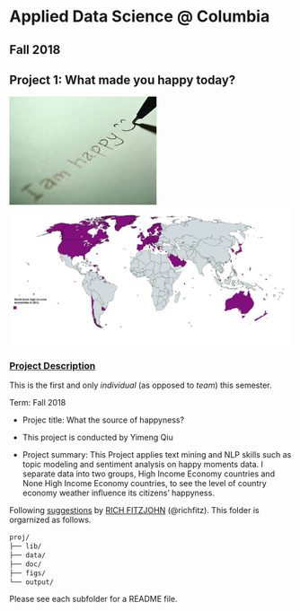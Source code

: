 # Applied Data Science @ Columbia
## Fall 2018
## Project 1: What made you happy today?

![image](figs/title.jpeg)
![image](figs/World_Bank_high-income_economies.png)

### [Project Description](doc/Proj1_desc.md)
This is the first and only *individual* (as opposed to *team*) this semester. 

Term: Fall 2018

+ Projec title: What the source of happyness?
+ This project is conducted by Yimeng Qiu

+ Project summary: This Project applies text mining and NLP skills such as topic modeling and sentiment analysis on happy moments data. I separate data into two groups, High Income Economy countries and None High Income Economy countries, to see the level of country economy weather influence its citizens’ happyness.

Following [suggestions](http://nicercode.github.io/blog/2013-04-05-projects/) by [RICH FITZJOHN](http://nicercode.github.io/about/#Team) (@richfitz). This folder is orgarnized as follows.

```
proj/
├── lib/
├── data/
├── doc/
├── figs/
└── output/
```

Please see each subfolder for a README file.
